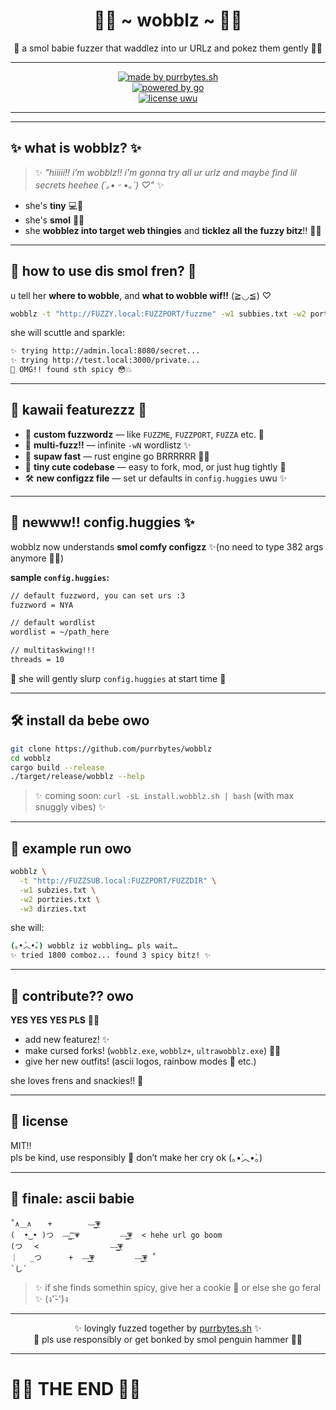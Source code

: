 <div align="center">

# 🐧💖 ~ wobblz ~ 💖🐧  
🌸 a smol babie fuzzer that waddlez into ur URLz and pokez them gently 🥺💕

---
  
[![made by purrbytes.sh](https://img.shields.io/badge/made%20with-snacks%20%26%20spite-ff69b4?style=for-the-badge)](https://purrbytes.sh)  
[![powered by go](https://img.shields.io/badge/powered%20by-go%20and%20chaos-faa6ff?style=for-the-badge)](https://go.dev)  
[![license uwu](https://img.shields.io/badge/license-MIT-ff69b4?style=for-the-badge)](#)

---

</div>

---

## ✨ what is wobblz? ✨

> ✨ *"hiiiii!! i’m wobblz!! i'm gonna try all ur urlz and maybe find lil secrets heehee (´｡• ᵕ •｡`) ♡"* ✨

- she's **tiny** 💻💨  
- she's **smol** 🍰💖  
- she **wobblez into target web thingies** and **ticklez all the fuzzy bitz**!! 🌸🐾

---

## 🌈 how to use dis smol fren? 🌈

u tell her **where to wobble**, and **what to wobble wif!!** (≧◡≦) ♡

```bash
wobblz -t "http://FUZZY.local:FUZZPORT/fuzzme" -w1 subbies.txt -w2 portsies.txt -w3 dirbies.txt
```

she will scuttle and sparkle:

```bash
✨ trying http://admin.local:8080/secret...
✨ trying http://test.local:3000/private...
🌟 OMG!! found sth spicy 😳💥
```

---

## 🎀 kawaii featurezzz 🎀

- 💅 **custom fuzzwordz** — like `FUZZME`, `FUZZPORT`, `FUZZA` etc. 🎯
- 🐾 **multi-fuzz!!** — infinite `-wN` wordlistz ✨
- 🍓 **supaw fast** — rust engine go BRRRRRR 💨💥
- 🌸 **tiny cute codebase** — easy to fork, mod, or just hug tightly 🥺
- 🛠️ **new configzz file** — set ur defaults in `config.huggies` uwu ✨

---

## 🧸 newww!! config.huggies ✨

wobblz now understands **smol comfy configzz** ✨(no need to type 382 args anymore 🥹💖)

**sample `config.huggies`:**

```bash
// default fuzzword, you can set urs :3
fuzzword = NYA

// default wordlist
wordlist = ~/path_here

// multitaskwing!!!
threads = 10
```

💌 she will gently slurp `config.huggies` at start time 💖

---

## 🛠️ install da bebe owo

```bash
git clone https://github.com/purrbytes/wobblz
cd wobblz
cargo build --release
./target/release/wobblz --help
```

> ✨ coming soon: `curl -sL install.wobblz.sh | bash` (with max snuggly vibes) ✨

---

## 🧃 example run owo

```bash
wobblz \
  -t "http://FUZZSUB.local:FUZZPORT/FUZZDIR" \
  -w1 subzies.txt \
  -w2 portzies.txt \
  -w3 dirzies.txt
```

she will:

```bash
(｡•́︿•̀｡) wobblz iz wobbling… pls wait…
✨ tried 1800 comboz... found 3 spicy bitz! ✨
```

---

## 🌟 contribute?? owo

**YES YES YES PLS** 🐾💖

- add new featurez! ✨
- make cursed forks! (`wobblz.exe`, `wobblz+`, `ultrawobblz.exe`) 🧛‍♀️
- give her new outfits! (ascii logos, rainbow modes 🌈 etc.)

she loves frens and snackies!! 🍭

---

## 🍓 license

MIT!!  
pls be kind, use responsibly 💖 don’t make her cry ok (｡•́︿•̀｡)

---

## 💖 finale: ascii babie

```
˚∧＿∧  　+        —̳͟͞͞💗
(  •‿• )つ  —̳͟͞͞ 💗         —̳͟͞͞💗  < hehe url go boom
(つ　 <                —̳͟͞͞💗
｜　 _つ      +  —̳͟͞͞💗         —̳͟͞͞💗 ˚
`し´
```

> ✨ if she finds somethin spicy, give her a cookie 🍪 or else she go feral ✨ (ง'̀-'́)ง

---

<div align="center">

✨ lovingly fuzzed together by [purrbytes.sh](https://purrbytes.sh) ✨  
🌸 pls use responsibly or get bonked by smol penguin hammer 🐧🔨

</div>

---

# 🌟🌈 THE END 🌈🌟
